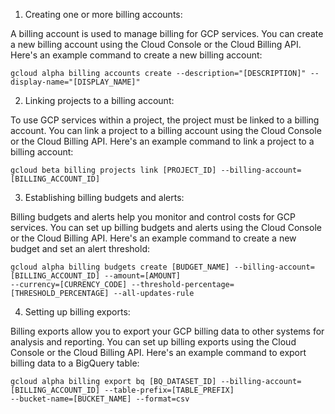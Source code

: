 1. Creating one or more billing accounts:

A billing account is used to manage billing for GCP services. 
You can create a new billing account using the Cloud Console or the Cloud Billing API. 
Here's an example command to create a new billing account:

```
gcloud alpha billing accounts create --description="[DESCRIPTION]" --display-name="[DISPLAY_NAME]"
```

2. Linking projects to a billing account:

To use GCP services within a project, the project must be linked to a billing account. 
You can link a project to a billing account using the Cloud Console or the Cloud Billing API. 
Here's an example command to link a project to a billing account:

```
gcloud beta billing projects link [PROJECT_ID] --billing-account=[BILLING_ACCOUNT_ID]
```

3. Establishing billing budgets and alerts:

Billing budgets and alerts help you monitor and control costs for GCP services.
You can set up billing budgets and alerts using the Cloud Console or the Cloud Billing API. 
Here's an example command to create a new budget and set an alert threshold:

```
gcloud alpha billing budgets create [BUDGET_NAME] --billing-account=[BILLING_ACCOUNT_ID] --amount=[AMOUNT] 
--currency=[CURRENCY_CODE] --threshold-percentage=[THRESHOLD_PERCENTAGE] --all-updates-rule
```

4. Setting up billing exports:

Billing exports allow you to export your GCP billing data to other systems for analysis and reporting. 
You can set up billing exports using the Cloud Console or the Cloud Billing API. 
Here's an example command to export billing data to a BigQuery table:

```
gcloud alpha billing export bq [BQ_DATASET_ID] --billing-account=[BILLING_ACCOUNT_ID] --table-prefix=[TABLE_PREFIX] 
--bucket-name=[BUCKET_NAME] --format=csv
```

